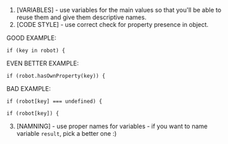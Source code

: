 1. [VARIABLES] - use variables for the main values so that you'll be able to reuse them and give them descriptive names.
2. [CODE STYLE] - use correct check for property presence in object. 

GOOD EXAMPLE: 
```
if (key in robot) {
```

EVEN BETTER EXAMPLE:

```
if (robot.hasOwnProperty(key)) {
```

BAD EXAMPLE:
```
if (robot[key] === undefined) {

if (robot[key]) {
```

3. [NAMNING] - use proper names for variables - if you want to name variable `result`, pick a better one :)
